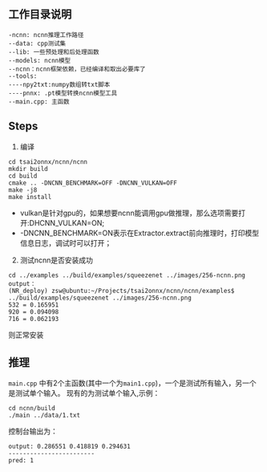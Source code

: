 ## 工作目录说明
```
-ncnn: ncnn推理工作路径
--data: cpp测试集
--lib: 一些预处理和后处理函数
--models: ncnn模型
--ncnn：ncnn框架依赖，已经编译和取出必要库了
--tools: 
----npy2txt:numpy数组转txt脚本
----pnnx: .pt模型转换ncnn模型工具
--main.cpp: 主函数
```

## Steps
1. 编译
```
cd tsai2onnx/ncnn/ncnn
mkdir build
cd build
cmake .. -DNCNN_BENCHMARK=OFF -DNCNN_VULKAN=OFF
make -j8
make install
```
- vulkan是针对gpu的，如果想要ncnn能调用gpu做推理，那么选项需要打开:DHCNN_VULKAN=ON;
- -DNCNN_BENCHMARK=ON表示在Extractor.extract前向推理时，打印模型信息日志，调试时可以打开；
2. 测试ncnn是否安装成功
```
cd ../examples ../build/examples/squeezenet ../images/256-ncnn.png
output：
(NR_deploy) zsw@ubuntu:~/Projects/tsai2onnx/ncnn/ncnn/examples$ ../build/examples/squeezenet ../images/256-ncnn.png
532 = 0.165951
920 = 0.094098
716 = 0.062193
```
则正常安装

## 推理
`main.cpp` 中有2个主函数(其中一个为`main1.cpp`)，一个是测试所有输入，另一个是测试单个输入。
现有的为测试单个输入,示例：
```
cd ncnn/build
./main ../data/1.txt
```
控制台输出为：
```
output: 0.286551 0.418819 0.294631 
------------------------
pred: 1
```